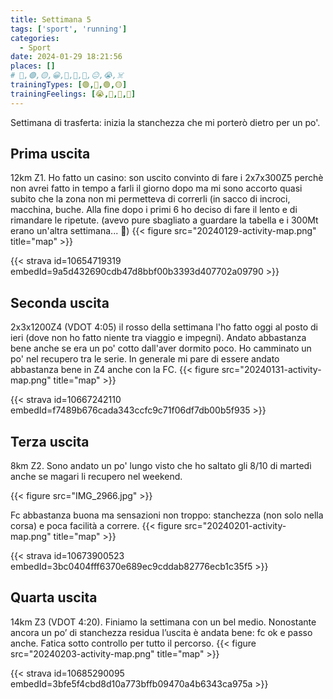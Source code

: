 ```yaml
---
title: Settimana 5
tags: ['sport', 'running']
categories:
  - Sport
date: 2024-01-29 18:21:56
places: []
# 🔴,🟢,🟡,😀,🙁,🫤,🙂,😐,😭,☠️
trainingTypes: [🟢,🔴,🟢,🟡]
trainingFeelings: [😭,🙂,🫤,🙂]
---
```

Settimana di trasferta: inizia la stanchezza che mi porterò dietro per un po'.
<!--more--> 


## Prima uscita
12km Z1. Ho fatto un casino: son uscito convinto di fare i 2x7x300Z5 perchè non avrei fatto in tempo a farli il giorno dopo ma mi sono accorto quasi subito che la zona non mi permetteva di correrli (in sacco di incroci, macchina, buche. Alla fine dopo i primi 6 ho deciso di fare il lento e di rimandare le ripetute. (avevo pure sbagliato a guardare la tabella e i 300Mt erano un'altra settimana... 🤨)
{{< figure src="20240129-activity-map.png" title="map" >}}

{{< strava id=10654719319 embedId=9a5d432690cdb47d8bbf00b3393d407702a09790 >}}

## Seconda uscita
2x3x1200Z4 (VDOT 4:05) il rosso della settimana l'ho fatto oggi al posto di ieri (dove non ho fatto niente tra viaggio e impegni). Andato abbastanza bene anche se era un po' cotto dall'aver dormito poco. Ho camminato un po' nel recupero tra le serie. In generale mi pare di essere andato abbastanza bene in Z4 anche con la FC.
{{< figure src="20240131-activity-map.png" title="map" >}}

{{< strava id=10667242110 embedId=f7489b676cada343ccfc9c71f06df7db00b5f935 >}}

## Terza uscita
8km Z2. Sono andato un po' lungo visto che ho saltato gli 8/10 di martedì anche se magari li recupero nel weekend.

{{< figure src="IMG_2966.jpg" >}}

Fc abbastanza buona ma sensazioni non troppo: stanchezza (non solo nella corsa) e poca facilità a correre.
{{< figure src="20240201-activity-map.png" title="map" >}}

{{< strava id=10673900523 embedId=3bc0404fff6370e689ec9cddab82776ecb1c35f5 >}}

## Quarta uscita
14km Z3 (VDOT 4:20). Finiamo la settimana con un bel medio. Nonostante ancora un po’ di stanchezza residua l’uscita è andata bene: fc ok e passo anche. Fatica sotto controllo per tutto il percorso.
{{< figure src="20240203-activity-map.png" title="map" >}}

{{< strava id=10685290095 embedId=3bfe5f4cbd8d10a773bffb09470a4b6343ca975a >}}
